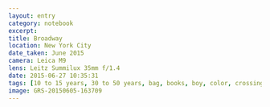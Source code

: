 ```yaml
--- 
layout: entry
category: notebook
excerpt:
title: Broadway
location: New York City
date_taken: June 2015
camera: Leica M9
lens: Leitz Summilux 35mm f/1.4
date: 2015-06-27 10:35:31
tags: [10 to 15 years, 30 to 50 years, bag, books, boy, color, crossing, expression, man, puddle, street, toy, trincket, walking]
image: GRS-20150605-163709
---
```

